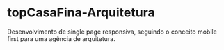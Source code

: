 # topCasaFina-Arquitetura
Desenvolvimento de single page responsiva, seguindo o conceito mobile first para uma agência de arquitetura. 
